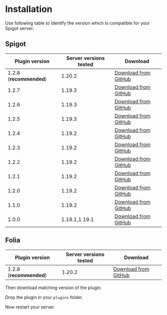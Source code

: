 # Installation

Use following table to identify the version which is compatible for your Spigot server:  

## Spigot

|Plugin version         |Server versions tested|Download                                                                                                     |
|-----------------------|----------------------|-------------------------------------------------------------------------------------------------------------|
|1.2.8 (**recommended**)|1.20.2                |[Download from GitHub](https://github.com/joestrhq/PostBox/releases/download/v1.2.8/postbox-1.2.8-shaded.jar)|
|1.2.7                  |1.19.3                |[Download from GitHub](https://github.com/joestrhq/PostBox/releases/download/v1.2.7/postbox-1.2.7-shaded.jar)|
|1.2.6                  |1.19.3                |[Download from GitHub](https://github.com/joestrhq/PostBox/releases/download/v1.2.6/postbox-1.2.6-shaded.jar)|
|1.2.5                  |1.19.3                |[Download from GitHub](https://github.com/joestrhq/PostBox/releases/download/v1.2.5/postbox-1.2.5-shaded.jar)|
|1.2.4                  |1.19.2                |[Download from GitHub](https://github.com/joestrhq/PostBox/releases/download/v1.2.4/postbox-1.2.4-shaded.jar)|
|1.2.3                  |1.19.2                |[Download from GitHub](https://github.com/joestrhq/PostBox/releases/download/v1.2.3/postbox-1.2.3-shaded.jar)|
|1.2.2                  |1.19.2                |[Download from GitHub](https://github.com/joestrhq/PostBox/releases/download/v1.2.2/postbox-1.2.2-shaded.jar)|
|1.2.1                  |1.19.2                |[Download from GitHub](https://github.com/joestrhq/PostBox/releases/download/v1.2.1/postbox-1.2.1-shaded.jar)|
|1.2.0                  |1.19.2                |[Download from GitHub](https://github.com/joestrhq/PostBox/releases/download/v1.2.0/postbox-1.2.0-shaded.jar)|
|1.1.0                  |1.19.2                |[Download from GitHub](https://github.com/joestrhq/PostBox/releases/download/v1.1.0/postbox-1.1.0-shaded.jar)|
|1.0.0                  |1.18.1,1.19.1         |[Download from GitHub](https://github.com/joestrhq/PostBox/releases/download/v1.0.0/postbox-1.0.0-shaded.jar)|

## Folia

|Plugin version         |Server versions tested|Download                                                                                                     |
|-----------------------|----------------------|-------------------------------------------------------------------------------------------------------------|
|1.2.8 (**recommended**)|1.20.2                |[Download from GitHub](https://github.com/joestrhq/PostBox/releases/download/v1.2.8/postbox-1.2.8-shaded.jar)|

Then download matching version of the plugin.  
  
Drop the plugin in your `plugins` folder.

Now restart your server.
